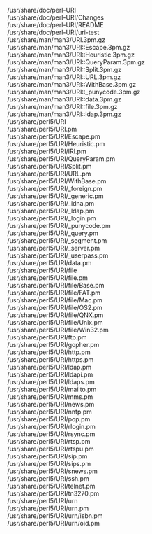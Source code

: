 /usr/share/doc/perl-URI  
/usr/share/doc/perl-URI/Changes  
/usr/share/doc/perl-URI/README  
/usr/share/doc/perl-URI/uri-test  
/usr/share/man/man3/URI.3pm.gz  
/usr/share/man/man3/URI::Escape.3pm.gz  
/usr/share/man/man3/URI::Heuristic.3pm.gz  
/usr/share/man/man3/URI::QueryParam.3pm.gz  
/usr/share/man/man3/URI::Split.3pm.gz  
/usr/share/man/man3/URI::URL.3pm.gz  
/usr/share/man/man3/URI::WithBase.3pm.gz  
/usr/share/man/man3/URI::\_punycode.3pm.gz  
/usr/share/man/man3/URI::data.3pm.gz  
/usr/share/man/man3/URI::file.3pm.gz  
/usr/share/man/man3/URI::ldap.3pm.gz  
/usr/share/perl5/URI  
/usr/share/perl5/URI.pm  
/usr/share/perl5/URI/Escape.pm  
/usr/share/perl5/URI/Heuristic.pm  
/usr/share/perl5/URI/IRI.pm  
/usr/share/perl5/URI/QueryParam.pm  
/usr/share/perl5/URI/Split.pm  
/usr/share/perl5/URI/URL.pm  
/usr/share/perl5/URI/WithBase.pm  
/usr/share/perl5/URI/\_foreign.pm  
/usr/share/perl5/URI/\_generic.pm  
/usr/share/perl5/URI/\_idna.pm  
/usr/share/perl5/URI/\_ldap.pm  
/usr/share/perl5/URI/\_login.pm  
/usr/share/perl5/URI/\_punycode.pm  
/usr/share/perl5/URI/\_query.pm  
/usr/share/perl5/URI/\_segment.pm  
/usr/share/perl5/URI/\_server.pm  
/usr/share/perl5/URI/\_userpass.pm  
/usr/share/perl5/URI/data.pm  
/usr/share/perl5/URI/file  
/usr/share/perl5/URI/file.pm  
/usr/share/perl5/URI/file/Base.pm  
/usr/share/perl5/URI/file/FAT.pm  
/usr/share/perl5/URI/file/Mac.pm  
/usr/share/perl5/URI/file/OS2.pm  
/usr/share/perl5/URI/file/QNX.pm  
/usr/share/perl5/URI/file/Unix.pm  
/usr/share/perl5/URI/file/Win32.pm  
/usr/share/perl5/URI/ftp.pm  
/usr/share/perl5/URI/gopher.pm  
/usr/share/perl5/URI/http.pm  
/usr/share/perl5/URI/https.pm  
/usr/share/perl5/URI/ldap.pm  
/usr/share/perl5/URI/ldapi.pm  
/usr/share/perl5/URI/ldaps.pm  
/usr/share/perl5/URI/mailto.pm  
/usr/share/perl5/URI/mms.pm  
/usr/share/perl5/URI/news.pm  
/usr/share/perl5/URI/nntp.pm  
/usr/share/perl5/URI/pop.pm  
/usr/share/perl5/URI/rlogin.pm  
/usr/share/perl5/URI/rsync.pm  
/usr/share/perl5/URI/rtsp.pm  
/usr/share/perl5/URI/rtspu.pm  
/usr/share/perl5/URI/sip.pm  
/usr/share/perl5/URI/sips.pm  
/usr/share/perl5/URI/snews.pm  
/usr/share/perl5/URI/ssh.pm  
/usr/share/perl5/URI/telnet.pm  
/usr/share/perl5/URI/tn3270.pm  
/usr/share/perl5/URI/urn  
/usr/share/perl5/URI/urn.pm  
/usr/share/perl5/URI/urn/isbn.pm  
/usr/share/perl5/URI/urn/oid.pm  
